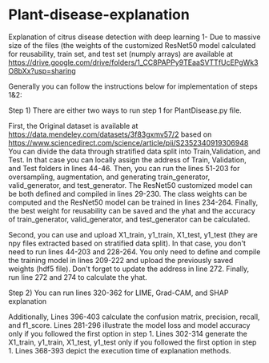 # Plant-disease-explanation
Explanation of citrus disease detection with deep learning
1- Due to massive size of the files (the weights of the customized ResNet50 model calculated for reusability, train set, and test set (numply arrays) are available at  https://drive.google.com/drive/folders/1_CC8PAPPy9TEaaSVTTfUcEPgWk3O8bXx?usp=sharing

Generally you can follow the instructions below for implementation of steps 1&2:

Step 1) There are either two ways to run  step 1 for PlantDisease.py file.

First, the Original dataset is available at https://data.mendeley.com/datasets/3f83gxmv57/2  based on https://www.sciencedirect.com/science/article/pii/S2352340919306948
You can divide the data through stratified data split into Train,Validation, and Test. In that case you can locally assign the address of Train, Validation, and Test folders in lines 44-46. Then, you can run the lines 51-203 for oversampling, augmentation, and generating train_generator, valid_generator, and test_generator.
The ResNet50 customized model can be both defined and compiled in lines 29-230. The class weights can be computed and the ResNet50 model can be trained in lines 234-264. Finally, the best weight for reusability can be saved and the yhat and the accuracy of train_generator, valid_generator, and test_generator can be calculated.

Second, you can use and upload X1_train, y1_train, X1_test, y1_test (they are npy files extracted based on stratified data split). In that case, you don't need to run lines 44-203 and 228-264. You only need to define and compile the training model in lines 209-222 and upload the previously saved weights (hdf5 file). Don't forget to update the address in line 272. Finally, run line 272 and 274 to calculate the yhat. 


Step 2) You can run lines 320-362 for LIME, Grad-CAM, and SHAP explanation

Additionally, Lines 396-403 calculate the confusion matrix, precision, recall, and f1_score. Lines 281-296 illustrate the model loss and model accuracy only if you followed the first option in step 1. Lines 302-314 generate the X1_train, y1_train, X1_test, y1_test only if you followed the first option in step 1. Lines 368-393 depict the execution time of explanation methods.
